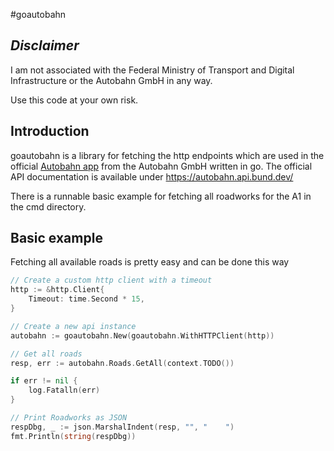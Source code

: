 #goautobahn

## _Disclaimer_

I am not associated with the Federal Ministry of Transport and Digital Infrastructure or the Autobahn GmbH in any way.

Use this code at your own risk.

## Introduction

goautobahn is a library for fetching the http endpoints which are used in the official [Autobahn app](https://www.autobahn.de/app) from the Autobahn GmbH written in go.
The official API documentation is available under https://autobahn.api.bund.dev/

There is a runnable basic example for fetching all roadworks for the A1 in the cmd directory.

## Basic example

Fetching all available roads is pretty easy and can be done this way

```go
// Create a custom http client with a timeout
http := &http.Client{
    Timeout: time.Second * 15,
}

// Create a new api instance
autobahn := goautobahn.New(goautobahn.WithHTTPClient(http))

// Get all roads
resp, err := autobahn.Roads.GetAll(context.TODO())

if err != nil {
    log.Fatalln(err)
}

// Print Roadworks as JSON
respDbg, _ := json.MarshalIndent(resp, "", "	")
fmt.Println(string(respDbg))
```
